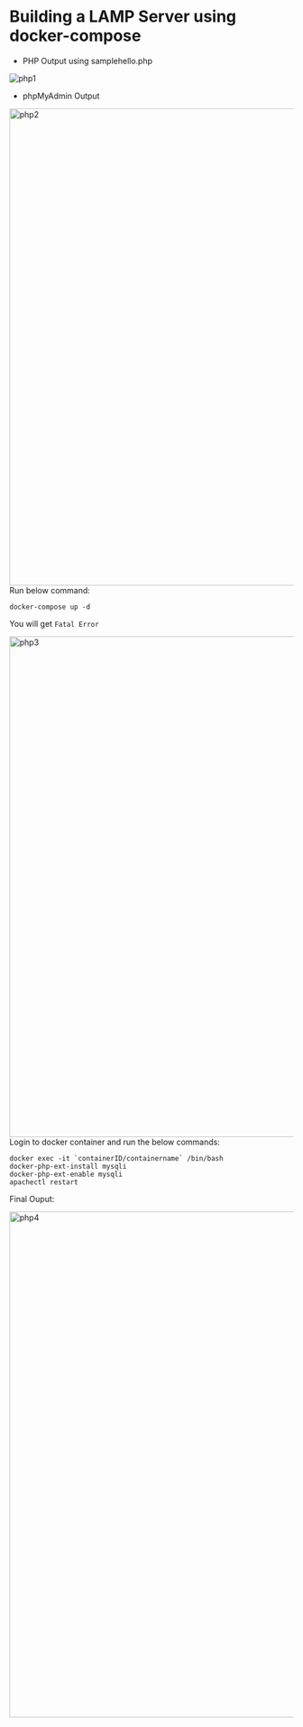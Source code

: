 # Building a LAMP Server using docker-compose
- PHP Output using samplehello.php


![php1](https://user-images.githubusercontent.com/122565356/212879045-5c59417a-503c-442e-8570-9cb0f465bafa.png)

- phpMyAdmin Output


<img width="845" alt="php2" src="https://user-images.githubusercontent.com/122565356/212879583-c48c1788-023c-4a05-a0b0-0ec31c6dd072.png">
Run below command:

```
docker-compose up -d
```
You will get `Fatal Error`

<img width="887" alt="php3" src="https://user-images.githubusercontent.com/122565356/212879799-ddb52d01-15b6-4b5b-9074-24f43c79d48e.png">
Login to docker container and run the below commands:

```
docker exec -it `containerID/containername` /bin/bash
docker-php-ext-install mysqli
docker-php-ext-enable mysqli
apachectl restart
```
Final Ouput:

<img width="896" alt="php4" src="https://user-images.githubusercontent.com/122565356/212882372-b218f241-8ecf-4278-9f33-77de76c66617.png">
